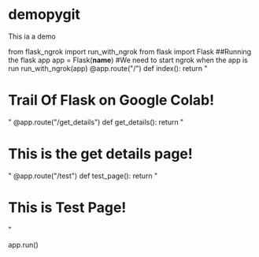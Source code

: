 # demopygit
This ia a demo

from flask_ngrok import run_with_ngrok
from flask import Flask
##Running the flask app
app = Flask(__name__)
#We need to start ngrok when the app is run
run_with_ngrok(app)
@app.route("/")
def index():
  return "<h1>Trail Of Flask on Google Colab!</h1>"
@app.route("/get_details")
def get_details():
  return "<h1>This is the get details page!</h1>"
@app.route("/test")
def test_page():
  return "<h1>This is Test Page!</h1>"

app.run()      

